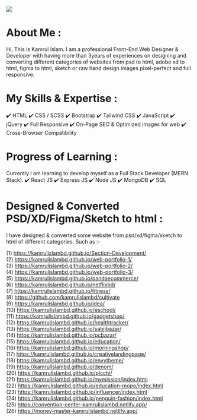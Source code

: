 <img src="https://i.ibb.co/Y01xFRr/Engr-Kamrul-Islam.png"> <br>

About Me :
=========
Hi, This is Kamrul Islam. I am a professional Front-End Web Designer & Developer with having more than 3years of experiences on designing and converting different categories of websites from psd to html, adobe xd to html, figma to html, sketch or raw hand design images pixel-perfect and full responsive.

My Skills & Expertise :
======================
✔️ HTML
✔️ CSS / SCSS
✔️ Bootstrap
✔️ Tailwind CSS
✔️ JavaScript
✔️ jQuery
✔️ Full Responsive
✔️ On-Page SEO & Optimized images for web
✔️ Cross-Browser Compatibility

Progress of Learning :
=====================
Currently I am learning to develop myself as a Full Stack Developer (MERN Stack).
✔️ React JS ✔️ Express JS ✔️ Node JS ✔️ MongoDB ✔️ SQL

Designed & Converted PSD/XD/Figma/Sketch to html :
================================================
I have designed & converted some website from psd/xd/figma/sketch to html of different categories. Such as :-

(1) https://kamrulislambd.github.io/Section-Development/ <br>
(2) https://kamrulislambd.github.io/web-portfolio-1/ <br>
(3) https://kamrulislambd.github.io/web-portfolio-2/ <br>
(4) https://kamrulislambd.github.io/web-portfolio-3/ <br>
(5) https://kamrulislambd.github.io/pandaecommerce/ <br>
(6) https://kamrulislambd.github.io/netflixbd/ <br>
(7) https://kamrulislambd.github.io/fitness/ <br>
(8) https://github.com/kamrulislambd/cultivate <br>
(9) https://kamrulislambd.github.io/idea/ <br>
(10) https://kamrulislambd.github.io/eschool/ <br>
(11) https://kamrulislambd.github.io/gadgetshop/ <br>
(12) https://kamrulislambd.github.io/healthtracker/ <br>
(13) https://kamrulislambd.github.io/sabjibazar/ <br>
(14) https://kamrulislambd.github.io/pcbazar/ <br>
(15) https://kamrulislambd.github.io/education/ <br>
(16) https://kamrulislambd.github.io/morningshop/ <br>
(17) https://kamrulislambd.github.io/creativelandingpage/ <br>
(18) https://kamrulislambd.github.io/envytheme/ <br>
(19) https://kamrulislambd.github.io/denom/ <br>
(20) https://kamrulislambd.github.io/picchi/ <br>
(21) https://kamrulislambd.github.io/mymission/index.html <br>
(22) https://kamrulislambd.github.io/education-mopo/index.html <br>
(23) https://kamrulislambd.github.io/influencer/index.html <br>
(24) https://kamrulislambd.github.io/penguin-fashion/index.html <br>
(25) https://convention-center-kamrulislambd.netlify.app/ <br>
(26) https://money-master-kamrulislambd.netlify.app/ <br>

<!---
kamrulislambd/kamrulislambd is a ✨ special ✨ repository because its `README.md` (this file) appears on your GitHub profile.
You can click the Preview link to take a look at your changes.
--->
